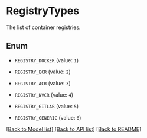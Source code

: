 # RegistryTypes

The list of container registries.

## Enum

* `REGISTRY_DOCKER` (value: `1`)

* `REGISTRY_ECR` (value: `2`)

* `REGISTRY_ACR` (value: `3`)

* `REGISTRY_NVCR` (value: `4`)

* `REGISTRY_GITLAB` (value: `5`)

* `REGISTRY_GENERIC` (value: `6`)

[[Back to Model list]](../README.md#documentation-for-models) [[Back to API list]](../README.md#documentation-for-api-endpoints) [[Back to README]](../README.md)


